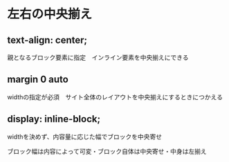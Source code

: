 # 左右の中央揃え

## text-align: center;

親となるブロック要素に指定　インライン要素を中央揃えにできる

## margin 0 auto

widthの指定が必須　サイト全体のレイアウトを中央揃えにするときにつかえる

## display: inline-block;

widthを決めず、内容量に応じた幅でブロックを中央寄せ

ブロック幅は内容によって可変・ブロック自体は中央寄せ・中身は左揃え






